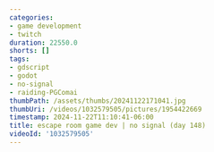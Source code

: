 ```yaml
---
categories:
- game development
- twitch
duration: 22550.0
shorts: []
tags:
- gdscript
- godot
- no-signal
- raiding-PGComai
thumbPath: /assets/thumbs/20241122171041.jpg
thumbUri: /videos/1032579505/pictures/1954422669
timestamp: 2024-11-22T11:10:41-06:00
title: escape room game dev | no signal (day 148)
videoId: '1032579505'
---
```

